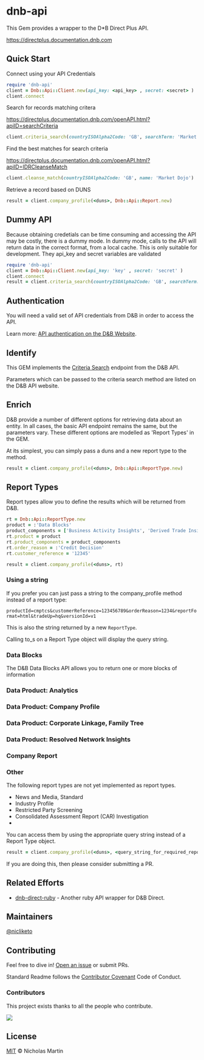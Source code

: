 # dnb-api

This Gem provides a wrapper to the D*B Direct Plus API.

https://directplus.documentation.dnb.com

## Quick Start

Connect using your API Credentials
```ruby
require 'dnb-api'
client = Dnb::Api::Client.new(api_key: <api_key> , secret: <secret> )
client.connect
```
Search for records matching critera

https://directplus.documentation.dnb.com/openAPI.html?apiID=searchCriteria
```ruby
client.criteria_search(countryISOAlpha2Code: 'GB', searchTerm: 'Market Dojo')
```

Find the best matches for search criteria

https://directplus.documentation.dnb.com/openAPI.html?apiID=IDRCleanseMatch
```ruby
client.cleanse_match(countryISOAlpha2Code: 'GB', name: 'Market Dojo')
```
Retrieve a record based on DUNS

```ruby
result = client.company_profile(<duns>, Dnb::Api::Report.new)
```

## Dummy API

Because obtaining credetials can be time consuming and accessing the API may be costly, there is a dummy mode.
In dummy mode, calls to the API will return data in the correct format, from a local cache. This is only suitable for development. They api_key and secret variables are validated

```ruby
require 'dnb-api'
client = Dnb::Api::Client.new(api_key: 'key' , secret: 'secret' )
client.connect
result = client.criteria_search(countryISOAlpha2Code: 'GB', searchTerm: 'Dojo')

```

## Authentication

You will need a valid set of API credentials from D&B in order to access the API.

Learn more: [API authentication on the D&B Website](https://directplus.documentation.dnb.com/openAPI.html?apiID=authentication).


## Identify

This GEM implements the [Criteria Search](https://directplus.documentation.dnb.com/openAPI.html?apiID=searchCriteria) endpoint from the D&B API.

Parameters which can be passed to the criteria search method are listed on the D&B API website.

## Enrich

D&B provide a number of different options for retrieving data about an entity. In all cases, the basic API endpoint remains the same, but the parameters vary. These different options are modelled as 'Report Types' in the GEM.

At its simplest, you can simply pass a duns and a new report type to the method.

```ruby
result = client.company_profile(<duns>, Dnb::Api::ReportType.new)
```

## Report Types

Report types allow you to define the results which will be returned from D&B.

```ruby
rt = Dnb::Api::ReportType.new
product = :'Data Blocks'
product_components = ['Business Activity Insights', 'Derived Trade Insights']
rt.product = product
rt.product_components = product_components
rt.order_reason = :'Credit Decision'
rt.customer_reference = '12345'

result = client.company_profile(<duns>, rt)

```

### Using a string
If you prefer you can just pass a string to the company_profile method instead of a report type:

`productId=cmptcs&customerReference=123456789&orderReason=1234&reportFormat=html&tradeUp=hq&versionId=v1`

This is also the string returned by a new `ReportType`.

Calling to_s on a Report Type object will display the query string.

### Data Blocks
The D&B Data Blocks API allows you to return one or more blocks of information

### Data Product: Analytics

### Data Product: Company Profile

### Data Product: Corporate Linkage, Family Tree

### Data Product: Resolved Network Insights

### Company Report

### Other
The following report types are not yet implemented as report types.
- News and Media, Standard
- Industry Profile
- Restricted Party Screening
- Consolidated Assessment Report (CAR) Investigation
-
You can access them by using the appropriate query string instead of a Report Type object.
```ruby
result = client.company_profile(<duns>, <query_string_for_required_report>)
```
If you are doing this, then please consider submitting a PR.

## Related Efforts

- [dnb-direct-ruby](https://github.com/jihaia/dnb-direct-ruby) - Another ruby API wrapper for D&B Direct.

## Maintainers

[@nicliketo](https://github.com/niciliketo)

## Contributing

Feel free to dive in! [Open an issue](https://github.com/niciliketo/dnb-api/issues/new) or submit PRs.

Standard Readme follows the [Contributor Covenant](http://contributor-covenant.org/version/1/3/0/) Code of Conduct.

### Contributors

This project exists thanks to all the people who contribute.

[![](https://github.com/niciliketo.png?size=50)](https://github.com/niciliketo)


## License

[MIT](LICENSE) © Nicholas Martin